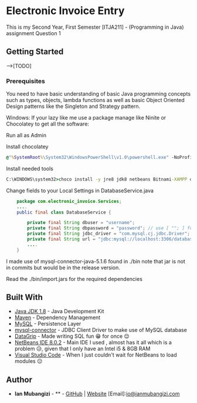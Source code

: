 # Electronic Invoice Entry

This is my Second Year, First Semester [ITJA211] - (Programming in Java)
assignment Question 1

## Getting Started

-->[TODO]

### Prerequisites

You need to have basic understanding of basic Java programming concepts such as
types, objects, lambda functions as well as basic Object Oriented Design patterns
like the Singleton and Strategy pattern.

Windows:
If your lazy like me use a package manage like Ninite or Chocolatey to get all the software:

Run all as Admin

Install chocolatey

```cmd
@"%SystemRoot%\System32\WindowsPowerShell\v1.0\powershell.exe" -NoProfile -InputFormat None -ExecutionPolicy Bypass -Command "iex ((New-Object System.Net.WebClient).DownloadString('https://chocolatey.org/install.ps1'))" && SET "PATH=%PATH%;%ALLUSERSPROFILE%\chocolatey\bin"
```

Install needed tools

```cmd
C:\WINDOWS\system32>choco install -y jre8 jdk8 netbeans Bitnami-XAMPP datagrip
```

Change fields to your Local Settings in DatabaseService.java

```java
    package com.electronic_invoice.Services;
    ....
    public final class DatabaseService {

        private final String dbuser = "username";
        private final String dbpassword = "password"; // use [ ""; ] for no password
        private final String jdbc_driver = "com.mysql.cj.jdbc.Driver"; // use [ "com.mysql.jdbc.Driver"; ] for older mysql-connector-java
        private final String url = "jdbc:mysql://localhost:3306/databasename";
        ....
    }
```

I made use of mysql-connector-java-5.1.6 found in ./bin
note that jar is not in commits but would be in the release version.

Read the ./bin/import.jars for the required dependencies

## Built With

* [Java JDK 1.8](https://www.oracle.com/technetwork/es/java/javase/downloads/jdk8-downloads-2133151.html) - Java Development Kit
* [Maven](https://maven.apache.org/) - Dependency Management
* [MySQL](https://www.mysql.com/) - Persistence Layer
* [mysql-connector](https://dev.mysql.com/downloads/connector/j/8.0.html) - JDBC Client Driver to make use of MySQL database
* [DataGrip](https://www.jetbrains.com/datagrip/) - Made writing SQL fun :grin: for once :relieved:
* [NetBeans IDE 8.0.2](https://netbeans.org/downloads/8.0.2/) - Main IDE I used , almost has it all which is a problem
                         :disappointed_relieved:, given that I only have an Intel i5 & 8GB RAM
* [Visual Studio Code](https://code.visualstudio.com/) - When I just couldn't wait for NetBeans to load modules :expressionless:

## Author

* **Ian Mubangizi** - ** - [GitHub](https://github.com/ianmubangizi) | [Website](https://www.ianmubangizi.com) [Email]:io@ianmubangizi.com
